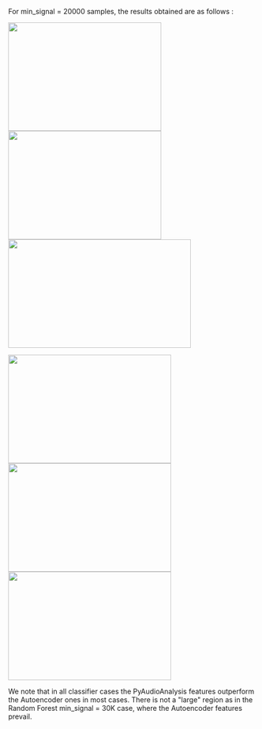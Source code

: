 For min_signal = 20000 samples, the results obtained are as follows :

<p float="left">
     <img src="https://user-images.githubusercontent.com/55101427/175825101-1b977604-85d2-43d3-9576-a6197116b2f8.png" height="220" width="310" />
     <img src="https://user-images.githubusercontent.com/55101427/175825122-002988f0-d574-4e68-8175-004bbab86e24.png" height="220" width="310" />
     <img src="https://user-images.githubusercontent.com/55101427/175825151-8ca6c022-d98b-44e9-ac6b-399ea4030323.png" height="220" width="370" />
   </p>
   
<p float="left">
     <img src="https://user-images.githubusercontent.com/55101427/175825168-92cd6fd6-293c-4106-88c7-a6fdf5dc9314.png" height="220" width="330" />
     <img src="https://user-images.githubusercontent.com/55101427/175825190-e779fe13-c7dc-48f3-9bd7-6ae8d6de4c8c.png" height="220" width="330" />
     <img src="https://user-images.githubusercontent.com/55101427/175825205-9d1b8f84-2616-4764-ad9d-833213c7ae43.png" height="220" width="330" />
   </p>


We note that in all classifier cases the PyAudioAnalysis features outperform the Autoencoder ones in most cases. There is not a "large" region as in the Random Forest
min_signal = 30K case, where the Autoencoder features prevail.
